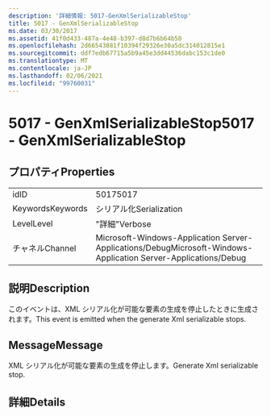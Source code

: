 ```yaml
---
description: '詳細情報: 5017-GenXmlSerializableStop'
title: 5017 - GenXmlSerializableStop
ms.date: 03/30/2017
ms.assetid: 41f0d433-487a-4e48-b397-d8d7b6b64b50
ms.openlocfilehash: 2d66543081f10394f29326e30a5dc314012815e1
ms.sourcegitcommit: ddf7edb67715a5b9a45e3dd44536dabc153c1de0
ms.translationtype: MT
ms.contentlocale: ja-JP
ms.lasthandoff: 02/06/2021
ms.locfileid: "99760031"
---
```

# <a name="5017---genxmlserializablestop"></a><span data-ttu-id="895d5-103">5017 - GenXmlSerializableStop</span><span class="sxs-lookup"><span data-stu-id="895d5-103">5017 - GenXmlSerializableStop</span></span>

## <a name="properties"></a><span data-ttu-id="895d5-104">プロパティ</span><span class="sxs-lookup"><span data-stu-id="895d5-104">Properties</span></span>  
  
|||  
|-|-|  
|<span data-ttu-id="895d5-105">id</span><span class="sxs-lookup"><span data-stu-id="895d5-105">ID</span></span>|<span data-ttu-id="895d5-106">5017</span><span class="sxs-lookup"><span data-stu-id="895d5-106">5017</span></span>|  
|<span data-ttu-id="895d5-107">Keywords</span><span class="sxs-lookup"><span data-stu-id="895d5-107">Keywords</span></span>|<span data-ttu-id="895d5-108">シリアル化</span><span class="sxs-lookup"><span data-stu-id="895d5-108">Serialization</span></span>|  
|<span data-ttu-id="895d5-109">Level</span><span class="sxs-lookup"><span data-stu-id="895d5-109">Level</span></span>|<span data-ttu-id="895d5-110">"詳細"</span><span class="sxs-lookup"><span data-stu-id="895d5-110">Verbose</span></span>|  
|<span data-ttu-id="895d5-111">チャネル</span><span class="sxs-lookup"><span data-stu-id="895d5-111">Channel</span></span>|<span data-ttu-id="895d5-112">Microsoft-Windows-Application Server-Applications/Debug</span><span class="sxs-lookup"><span data-stu-id="895d5-112">Microsoft-Windows-Application Server-Applications/Debug</span></span>|  
  
## <a name="description"></a><span data-ttu-id="895d5-113">説明</span><span class="sxs-lookup"><span data-stu-id="895d5-113">Description</span></span>  

 <span data-ttu-id="895d5-114">このイベントは、XML シリアル化が可能な要素の生成を停止したときに生成されます。</span><span class="sxs-lookup"><span data-stu-id="895d5-114">This event is emitted when the generate Xml serializable stops.</span></span>  
  
## <a name="message"></a><span data-ttu-id="895d5-115">Message</span><span class="sxs-lookup"><span data-stu-id="895d5-115">Message</span></span>  

 <span data-ttu-id="895d5-116">XML シリアル化が可能な要素の生成を停止します。</span><span class="sxs-lookup"><span data-stu-id="895d5-116">Generate Xml serializable stop.</span></span>  
  
## <a name="details"></a><span data-ttu-id="895d5-117">詳細</span><span class="sxs-lookup"><span data-stu-id="895d5-117">Details</span></span>
